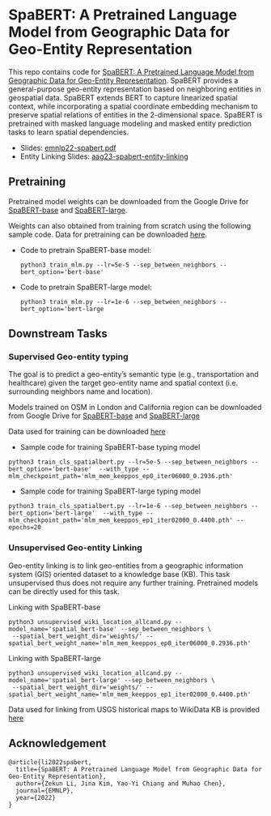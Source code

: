 # SpaBERT: A Pretrained Language Model from Geographic Data for Geo-Entity Representation

This repo contains code for [SpaBERT: A Pretrained Language Model from Geographic Data for Geo-Entity Representation](https://arxiv.org/abs/2210.12213). SpaBERT provides a general-purpose geo-entity representation based on neighboring entities in geospatial data. SpaBERT extends BERT to capture linearized spatial context, while incorporating a spatial coordinate embedding mechanism to preserve spatial relations of entities in the 2-dimensional space. SpaBERT is pretrained with masked language modeling and masked entity prediction tasks to learn spatial dependencies.

* Slides: [emnlp22-spabert.pdf](https://drive.google.com/file/d/1V1URsRfpw13dbkb_zgBXeNqZJ0AF2744/view?usp=share_link)
* Entity Linking Slides: [aag23-spabert-entity-linking](https://docs.google.com/presentation/d/12FseNwAklRF4badkkUjHDODjRNQVm4Y96N6InEGEOqA/edit#slide=id.g2209db6e9a0_1_0)


## Pretraining 
Pretrained model weights can be downloaded from the Google Drive for [SpaBERT-base](https://drive.google.com/file/d/1l44FY3DtDxzM_YVh3RR6PJwKnl80IYWB/view?usp=sharing) and [SpaBERT-large](https://drive.google.com/file/d/1LeZayTR92R5bu9gH_cGCwef7nnMX35cR/view?usp=share_link). 

Weights can also obtained from training from scratch using the following sample code. Data for pretraining can be downloaded [here](https://drive.google.com/drive/folders/1eaeVvUCcJVcNwnyTCk-1N1IKfukihk4j?usp=share_link). 

* Code to pretrain SpaBERT-base model:

  ```python3 train_mlm.py --lr=5e-5 --sep_between_neighbors --bert_option='bert-base'```

* Code to pretrain SpaBERT-large model:

  ```python3 train_mlm.py --lr=1e-6 --sep_between_neighbors --bert_option='bert-large```
  
## Downstream Tasks
### Supervised Geo-entity typing 
The goal is to predict a geo-entity’s semantic type (e.g., transportation and healthcare) given the target geo-entity name and spatial context (i.e. surrounding neighbors name and location). 

Models trained on OSM in London and California region can be downloaded from Google Drive for [SpaBERT-base](https://drive.google.com/file/d/1XFcA3sxC4wTlt7VjvMp1zNrWY5rjafzE/view?usp=share_link) and [SpaBERT-large](https://drive.google.com/file/d/12_FDVeSYkl_HQ61JmuMU6cRjQdKNpgR_/view?usp=share_link)

Data used for training can be downloaded [here](https://drive.google.com/drive/folders/1uyvGdiJdu-Cym4dOKhQLIkKpfgHvfo01?usp=share_link)

* Sample code for training SpaBERT-base typing model

```
python3 train_cls_spatialbert.py --lr=5e-5 --sep_between_neighbors --bert_option='bert-base'  --with_type --mlm_checkpoint_path='mlm_mem_keeppos_ep0_iter06000_0.2936.pth' 
```

* Sample code for training SpaBERT-large typing model

```
python3 train_cls_spatialbert.py --lr=1e-6 --sep_between_neighbors --bert_option='bert-large'  --with_type --mlm_checkpoint_path='mlm_mem_keeppos_ep1_iter02000_0.4400.pth' --epochs=20
```

### Unsupervised Geo-entity Linking

Geo-entity linking is to link geo-entities from a geographic information system (GIS) oriented dataset to a knowledge base (KB). This task unsupervised thus does not require any further training. Pretrained models can be directly used for this task. 


Linking with SpaBERT-base
```
python3 unsupervised_wiki_location_allcand.py --model_name='spatial_bert-base' --sep_between_neighbors \
 --spatial_bert_weight_dir='weights/' --spatial_bert_weight_name='mlm_mem_keeppos_ep0_iter06000_0.2936.pth'

```

Linking with SpaBERT-large
```
python3 unsupervised_wiki_location_allcand.py --model_name='spatial_bert-large' --sep_between_neighbors \
 --spatial_bert_weight_dir='weights/' --spatial_bert_weight_name='mlm_mem_keeppos_ep1_iter02000_0.4400.pth'
```

Data used for linking from USGS historical maps to WikiData KB is provided [here](https://drive.google.com/drive/folders/1qKJnj71qxnca_TaygK-Y3EIySnMyFpFn?usp=share_link)

## Acknowledgement
```
@article{li2022spabert,
  title={SpaBERT: A Pretrained Language Model from Geographic Data for Geo-Entity Representation},
  author={Zekun Li, Jina Kim, Yao-Yi Chiang and Muhao Chen},
  journal={EMNLP},
  year={2022}
}
```
